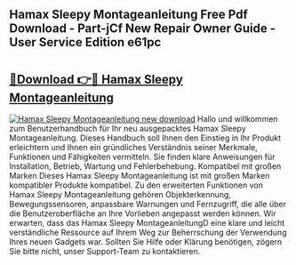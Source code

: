 ## Hamax Sleepy Montageanleitung Free Pdf Download - Part-jCf New Repair Owner Guide - User Service Edition e61pc

# <h2><a href="http://df6yq6o.blite.top/?on=Hamax+Sleepy+Montageanleitung">🔗Download 👉🔴 Hamax Sleepy Montageanleitung</a></h2>

[![Hamax Sleepy Montageanleitung new download](https://i.imgur.com/lujVjoI.png)](http://df6yq6o.blite.top/?on=Hamax+Sleepy+Montageanleitung)
Hallo und willkommen zum Benutzerhandbuch für Ihr neu ausgepacktes Hamax Sleepy Montageanleitung. Dieses Handbuch soll Ihnen den Einstieg in Ihr Produkt erleichtern und Ihnen ein gründliches Verständnis seiner Merkmale, Funktionen und Fähigkeiten vermitteln. Sie finden klare Anweisungen für Installation, Betrieb, Wartung und Fehlerbehebung. Kompatibel mit großen Marken Dieses Hamax Sleepy Montageanleitung ist mit großen Marken kompatibler Produkte kompatibel. Zu den erweiterten Funktionen von Hamax Sleepy Montageanleitung gehören Objekterkennung, Bewegungssensoren, anpassbare Warnungen und Fernzugriff, die alle über die Benutzeroberfläche an Ihre Vorlieben angepasst werden können. Wir erwarten, dass das Hamax Sleepy MontageanleitungD eine klare und leicht verständliche Ressource auf Ihrem Weg zur Beherrschung der Verwendung Ihres neuen Gadgets war. Sollten Sie Hilfe oder Klärung benötigen, zögern Sie bitte nicht, unser Support-Team zu kontaktieren.
